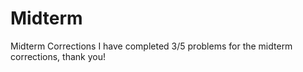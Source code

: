 # Midterm
Midterm Corrections
I have completed 3/5 problems for the midterm corrections, thank you!

